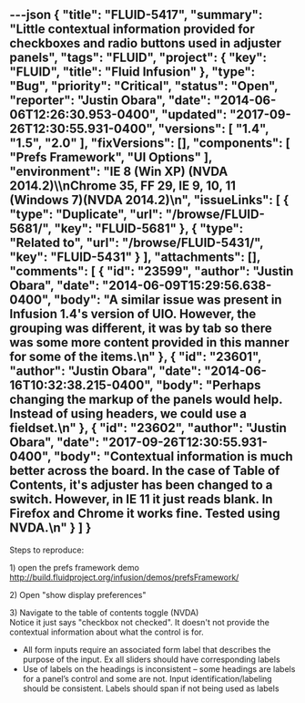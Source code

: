 ---json
{
  "title": "FLUID-5417",
  "summary": "Little contextual information provided for checkboxes and radio buttons used in adjuster panels",
  "tags": "FLUID",
  "project": {
    "key": "FLUID",
    "title": "Fluid Infusion"
  },
  "type": "Bug",
  "priority": "Critical",
  "status": "Open",
  "reporter": "Justin Obara",
  "date": "2014-06-06T12:26:30.953-0400",
  "updated": "2017-09-26T12:30:55.931-0400",
  "versions": [
    "1.4",
    "1.5",
    "2.0"
  ],
  "fixVersions": [],
  "components": [
    "Prefs Framework",
    "UI Options"
  ],
  "environment": "IE 8 (Win XP) (NVDA 2014.2)\\\nChrome 35, FF 29, IE 9, 10, 11 (Windows 7)(NVDA 2014.2)\n",
  "issueLinks": [
    {
      "type": "Duplicate",
      "url": "/browse/FLUID-5681/",
      "key": "FLUID-5681"
    },
    {
      "type": "Related to",
      "url": "/browse/FLUID-5431/",
      "key": "FLUID-5431"
    }
  ],
  "attachments": [],
  "comments": [
    {
      "id": "23599",
      "author": "Justin Obara",
      "date": "2014-06-09T15:29:56.638-0400",
      "body": "A similar issue was present in Infusion 1.4's version of UIO. However, the grouping was different, it was by tab so there was some more content provided in this manner for some of the items.\n"
    },
    {
      "id": "23601",
      "author": "Justin Obara",
      "date": "2014-06-16T10:32:38.215-0400",
      "body": "Perhaps changing the markup of the panels would help. Instead of using headers, we could use a fieldset.\n"
    },
    {
      "id": "23602",
      "author": "Justin Obara",
      "date": "2017-09-26T12:30:55.931-0400",
      "body": "Contextual information is much better across the board. In the case of Table of Contents, it's adjuster has been changed to a switch. However, in IE 11 it just reads blank. In Firefox and Chrome it works fine. Tested using NVDA.\n"
    }
  ]
}
---
Steps to reproduce:

1\) open the prefs framework demo\
<http://build.fluidproject.org/infusion/demos/prefsFramework/>

2\) Open "show display preferences"

3\) Navigate to the table of contents toggle (NVDA)\
Notice it just says "checkbox not checked". It doesn't not provide the contextual information about what the control is for.

* All form inputs require an associated form label that describes the purpose of the input. Ex all sliders should have corresponding labels
* Use of labels on the headings is inconsistent – some headings are labels for a panel’s control and some are not. Input identification/labeling should be consistent. Labels should span if not being used as labels

        